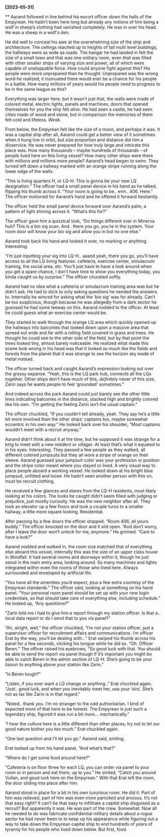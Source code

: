 **[2023-05-31]**

** 
Aarand followed in line behind his escort officer down the halls of the Empyrean. He hadn’t been here long but already any notions of him being a wolf in sheep’s clothing had vanished completely. He was in over his head. He was a sheep in a wolf's den. 

He did well to conceal his awe at the overwhelming size of the ship and architecture. The ceilings reached up to heights of tall multi level buildings, the hallways were as wide as roads. The hangar he had landed in felt the size of a small town and that was one solitary room, even *that* was filled with other smaller ships of varying size and power, all of which were capable of unstoppable force. How could anyone fight against this? His people were more unprepared than he thought. Unprepared was the wrong word he realized, it insinuated there would ever be a chance for his people in a battle. How many millions of years would his people need to progress to be in the same league as this? 

Everything was larger here, but it wasn’t just that, the walls were made of colored metal, electric lights, panels and machines, doors that opened themselves for you the ship felt *alive*. He had seen a castle, he had seen cities made of wood and stone, but in comparison the memories of them felt cold and lifeless. *Weak.*

From below, the Empyrean felt like the size of a moon, and perhaps it was. It was a capital ship after all, Aarand could get a better view of it sometimes when it hung low in orbit, but size proportion and distance did him a disservice. He was never prepared for how truly large and intricate this place was. How many thousands – maybe hundreds of thousands – of people lived here on this living vessel? How many other ships were there with millions and millions more people? Aarand’s head began to swim. They turned left down a hallway marked with an orange stripe running along the lower edge of the walls.

“This is living quarters H, or LQ-H. This is gonna be your new LQ designation.” The officer had a small panel device in his hand as he talked, flipping his thumb across it. “Your room is going to be.. erm.. 406. Here.” The officer motioned for Aarand’s hand and he offered it forward hesitantly.

The officer held the small panel device forward over Aarand’s palm, a pattern of light shining across it. “What’s this for?”

The officer gave him a quizzical look, “Do things different over in Minerva huh? This is a bio sig scan. And.. there you go, you’re in the system. Your room door will know your bio sig and allow you in but no one else.”

Aarand took back his hand and looked it over, no marking or anything. Interesting. 

“I’m just inputting your sig into LQ-H.. aaand yeah, there you go, you’ll have access to all the LQ living features: cafeteria, exercise center, simulacrum training, the social area, etc. You'll just have to have a look around when you get a spare chance, I don’t have time to show you everything today, you kinda caught us by surprise.” The officer chuckled softly.

Aarand had no idea what a cafeteria or simulacrum training area was but he didn’t ask. He had to stick to only asking questions he needed the answers to. Internally he winced for asking what the ‘bio sig’ was for already. Can’t be too suspicious, though because he was allegedly from a dark sector he guessed he had some leeway on this. Aarand nodded to the officer. At least he could guess what an exercise center would be. 

They started to walk through the orange LQ area which quickly opened up the hallways into balconies that looked down upon a massive area that spread out wide and far with a rolling field covered in grass and trees. He thought he could see to the other side of the field, but by that point the trees looked tiny, almost barely noticeable. He realized what made this scene look wrong in his head was that it looked so much like the fields and forests from the planet that it was strange to see the horizon sky made of metal instead.

The officer turned back and caught Aarand’s expression looking out over the grassy expanse. “Yeah, this is the LQ park hub, connects all the LQs together. Other ships don’t have much of this, *definitely* never of this size, Zarin says he wants people to feel ‘grounded’ sometimes.”

And indeed across the park Aarand could just barely see the other little lines indicating balconies in the distance, stacked high and brightly colored like his own. “I’m getting the feeling Zarin isn’t the usual captain.”

The officer chuckled, “If you couldn’t tell already, yeah. They say he’s a little bit more involved than the other ships’ captains too, maybe somewhat eccentric in his own way.” He looked back over his shoulder, “Most captains wouldn’t meet with a recruit anyway.”

Aarand didn’t think about it at the time, but he supposed it was strange for a king to meet with a new resident or villager. At least that’s what it equated to in his eyes. Interesting. They passed a few people as they walked, all different colored jumpsuits but they all wore a stripe of orange on their sleeve. Aarand guessed your jumpsuit color was your profession or position and the stripe color meant where you stayed or lived. A very visual way to place people aboard a working vessel. He looked down at his bright blue jumpsuit, unfitted and loose. He hadn’t seen another person with this on, must be recruit clothing. 

He received a few glances and stares from the LQ-H residents, most likely looking at his colors. The looks he caught didn’t seem filled with judging or prejudice, just mostly curiosity. He was the new neighbor after all. They took an elevator up a few floors and took a couple turns to a smaller hallway, a little more square looking. Residential. 

After passing by a few doors the officer stopped. “Room 406, all yours buddy.”  The officer knocked on the door and it slid open. “And don’t worry, after I leave the door won’t unlock for me, anymore.” He grinned. “Care to have a look?” 

Aarand nodded and walked in, the room size matched that of everything else aboard this vessel, internally this was the size of an upper class house in Windfall. It had several rooms and doorways within it, though he just stood in the main entry area, looking around. So many machines and lights integrated within even the rooms of those who lived here. Always surrounded and enveloped by artificial life.

“You have all the amenities you’d expect, plus a few extra courtesy of the Empyrean standards.” The officer said, looking at something on his hand panel. “Your personal room panel should be set up with your new login credentials, so that should take care of everything else, including schedule.” He looked up, “Any questions?”

“Zarin told me I had to give him a report through my station officer. Is that a.. local data report or do I send that to you via panel?”

“Ah, alright, well,” the officer chuckled, “I’m not your station officer, just a supervisor officer for recruitment affairs and communications. I’m officer Erat by the way, you’ll be dealing with…” Erat swiped his thumb across his panel for a few seconds, clicking his tongue while he did so. “Oh. Officer Beren.” The officer raised his eyebrows, “So good luck with that. You should be able to send the report via panel though if it’s important you might be able to catch Beren in the admin section of LQ-H. She’s going to be your liaison to anything above your station like Zarin.”

“Is Beren tough?”

“Listen, if you ever want a LQ change or anything..” Erat chuckled again. “Just.. *good luck*, and when you inevitably meet her, use your ‘sirs’. She’s not as lax like Zarin is in that regard.”

“Noted.. thank you. I’m no stranger to the odd authoritarian. I kind of expected more of that here to be honest. The Empyrean is just such a legendary ship, figured it was run a bit more… mechanically.”

“I hear the culture here is a little different than other places, try not to let our good nature bother you too much.” Erat chuckled again.

“One last question and I’ll let you go.” Aarand said, smiling.

Erat looked up from his hand panel, “And what’s that?”

“Where do I get some food around here?”

“Cafeteria is on floor three for each LQ, you can order via panel to your room or in person and eat there, up to you.” He smiled, “Catch you around Vullan, and good luck here on the Empyrean.” With that Erat left the room, the door sliding into place after him.

Aarand stood in place for a bit in his own luxurious room. He did it. Part of him was relieved, part of him was even more panicked and anxious. It’s not that easy right? It can’t be that easy to infiltrate a capital ship disguised as a recruit? But apparently it was. He was part of the crew. Somewhat. Now all he needed to do was fabricate confidential military details about a rogue sector he had never been to to keep up his appearance while figuring out a way to take down the Empyrean capital ship to end hundreds of years of tyranny for his people who lived down below. 
But first, food.

